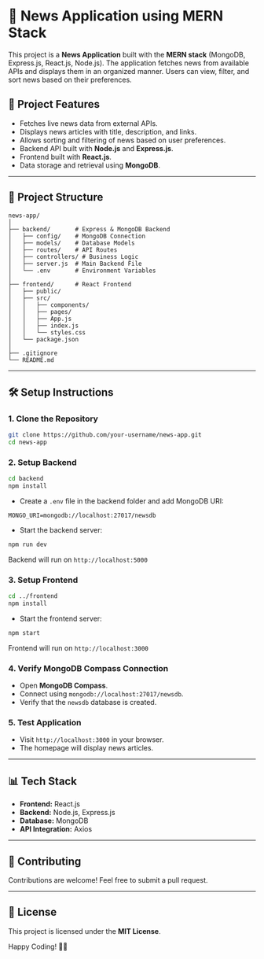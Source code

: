 # 📰 News Application using MERN Stack

This project is a **News Application** built with the **MERN stack** (MongoDB, Express.js, React.js, Node.js). The application fetches news from available APIs and displays them in an organized manner. Users can view, filter, and sort news based on their preferences.

## 🚀 **Project Features**
- Fetches live news data from external APIs.
- Displays news articles with title, description, and links.
- Allows sorting and filtering of news based on user preferences.
- Backend API built with **Node.js** and **Express.js**.
- Frontend built with **React.js**.
- Data storage and retrieval using **MongoDB**.

---

## 📂 **Project Structure**
```
news-app/
│
├── backend/       # Express & MongoDB Backend
│   ├── config/    # MongoDB Connection
│   ├── models/    # Database Models
│   ├── routes/    # API Routes
│   ├── controllers/ # Business Logic
│   ├── server.js  # Main Backend File
│   └── .env       # Environment Variables
│
├── frontend/      # React Frontend
│   ├── public/
│   ├── src/
│   │   ├── components/
│   │   ├── pages/
│   │   ├── App.js
│   │   ├── index.js
│   │   └── styles.css
│   └── package.json
│
├── .gitignore
└── README.md
```

---

## 🛠️ **Setup Instructions**

### **1. Clone the Repository**
```bash
git clone https://github.com/your-username/news-app.git
cd news-app
```

### **2. Setup Backend**
```bash
cd backend
npm install
```
- Create a `.env` file in the backend folder and add MongoDB URI:
```
MONGO_URI=mongodb://localhost:27017/newsdb
```
- Start the backend server:
```bash
npm run dev
```
Backend will run on `http://localhost:5000`

### **3. Setup Frontend**
```bash
cd ../frontend
npm install
```
- Start the frontend server:
```bash
npm start
```
Frontend will run on `http://localhost:3000`

### **4. Verify MongoDB Compass Connection**
- Open **MongoDB Compass**.
- Connect using `mongodb://localhost:27017/newsdb`.
- Verify that the `newsdb` database is created.

### **5. Test Application**
- Visit `http://localhost:3000` in your browser.
- The homepage will display news articles.

---

## 📊 **Tech Stack**
- **Frontend:** React.js
- **Backend:** Node.js, Express.js
- **Database:** MongoDB
- **API Integration:** Axios

---

## 🤝 **Contributing**
Contributions are welcome! Feel free to submit a pull request.

---

## 📄 **License**
This project is licensed under the **MIT License**.

Happy Coding! 🚀😊

